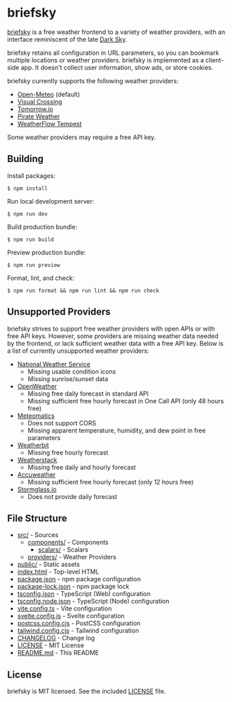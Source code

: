 # briefsky

[briefsky](https://briefsky.app/) is a free weather frontend to a variety of
weather providers, with an interface reminiscent of the late [Dark
Sky](https://darksky.net/).

briefsky retains all configuration in URL parameters, so you can bookmark
multiple locations or weather providers. briefsky is implemented as a
client-side app. It doesn't collect user information, show ads, or store
cookies.

briefsky currently supports the following weather providers:

- [Open-Meteo](https://open-meteo.com) (default)
- [Visual Crossing](https://www.visualcrossing.com/)
- [Tomorrow.io](https://www.tomorrow.io/)
- [Pirate Weather](https://pirateweather.net/)
- [WeatherFlow Tempest](https://weatherflow.github.io/Tempest/)

Some weather providers may require a free API key.

## Building

Install packages:

```
$ npm install
```

Run local development server:

```
$ npm run dev
```

Build production bundle:

```
$ npm run build
```

Preview production bundle:

```
$ npm run preview
```

Format, lint, and check:

```
$ npm run format && npm run lint && npm run check
```

## Unsupported Providers

briefsky strives to support free weather providers with open APIs or with free
API keys. However, some providers are missing weather data needed by the
frontend, or lack sufficient weather data with a free API key. Below is a list
of currently unsupported weather providers:

- [National Weather Service](https://www.weather.gov/documentation/services-web-api)
  - Missing usable condition icons
  - Missing sunrise/sunset data
- [OpenWeather](https://openweathermap.org/api)
  - Missing free daily forecast in standard API
  - Missing sufficient free hourly forecast in One Call API (only 48 hours
    free)
- [Meteomatics](https://www.meteomatics.com/en/weather-api/)
  - Does not support CORS
  - Missing apparent temperature, humidity, and dew point in free parameters
- [Weatherbit](https://www.weatherbit.io/)
  - Missing free hourly forecast
- [Weatherstack](https://weatherstack.com/)
  - Missing free daily and hourly forecast
- [Accuweather](https://developer.accuweather.com/)
  - Missing sufficient free hourly forecast (only 12 hours free)
- [Stormglass.io](https://stormglass.io/)
  - Does not provide daily forecast

## File Structure

- [src/](src/) - Sources
  - [components/](src/components/) - Components
    - [scalars/](src/components/scalars/) - Scalars
  - [providers/](src/providers/) - Weather Providers
- [public/](public/) - Static assets
- [index.html](index.html) - Top-level HTML
- [package.json](package.json) - npm package configuration
- [package-lock.json](package-lock.json) - npm package lock
- [tsconfig.json](tsconfig.json) - TypeScript (Web) configuration
- [tsconfig.node.json](tsconfig.node.json) - TypeScript (Node) configuration
- [vite.config.ts](vite.config.ts) - Vite configuration
- [svelte.config.js](svelte.config.js) - Svelte configuration
- [postcss.config.cjs](postcss.config.cjs) - PostCSS configuration
- [tailwind.config.cjs](tailwind.config.cjs) - Tailwind configuration
- [CHANGELOG](CHANGELOG.md) - Change log
- [LICENSE](LICENSE) - MIT License
- [README.md](README.md) - This README

## License

briefsky is MIT licensed. See the included [LICENSE](LICENSE) file.
